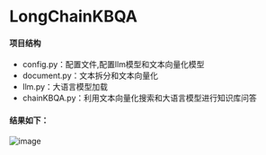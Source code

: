 # LongChainKBQA

#### 项目结构
+ config.py：配置文件,配置llm模型和文本向量化模型
+ document.py：文本拆分和文本向量化
+ llm.py：大语言模型加载
+ chainKBQA.py：利用文本向量化搜索和大语言模型进行知识库问答


#### 结果如下：
![image](https://user-images.githubusercontent.com/28627216/237062931-561b18f9-8887-43f0-a6f0-e79e84dcbd7f.png)
